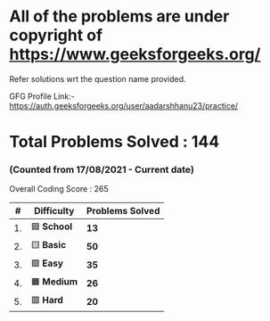 # All of the problems are under copyright of https://www.geeksforgeeks.org/
Refer solutions wrt the question name provided.

GFG Profile Link:-https://auth.geeksforgeeks.org/user/aadarshhanu23/practice/

# Total Problems Solved : 144
### (Counted from 17/08/2021 - Current date)
Overall Coding Score : 265
 

|  #  |  Difficulty | Problems Solved  
|-----|-------------|---------------
| 1. | :blue_square: <strong>School</strong> |<strong>13</strong> |
| 2. | :yellow_square: <strong>Basic</strong> | <strong>50</strong> |
| 3. | :green_square: <strong>Easy</strong> | <strong>35</strong> |
| 4. | :orange_square: <strong>Medium</strong> | <strong>26</strong> |
| 5. | :red_square: <strong>Hard</strong>  |<strong>20</strong> |
